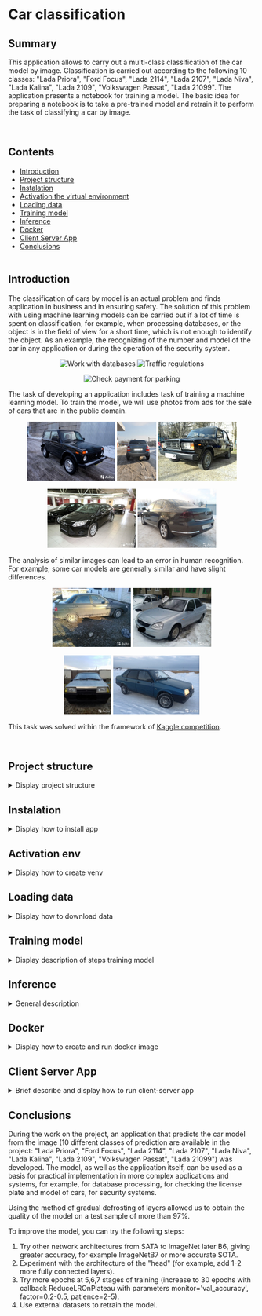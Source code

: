 # Car classification


## Summary

<p>This application allows to carry out a multi-class classification of the car model by image. Classification is carried out according to the following 10 classes: "Lada Priora", "Ford Focus", "Lada 2114", "Lada 2107", "Lada Niva", "Lada Kalina", "Lada 2109", "Volkswagen Passat", "Lada 21099". The application presents a notebook for training a model. The basic idea for preparing a notebook is to take a pre-trained model and retrain it to perform the task of classifying a car by image.</p><br>


## Contents

* [Introduction](README.md#Introduction)
* [Project structure](README.md#Project-structure)
* [Instalation](README.md#Instalation)
* [Activation the virtual environment](README.md#Activation-env)
* [Loading data](README.md#Loading-data)
* [Training model](README.md#Training-model)
* [Inference](README.md#Inference)
* [Docker](README.md#Docker)
* [Client Server App](README.md#Client-Server-App)
* [Conclusions](README.md#Conclusions) <br><br>


## Introduction
<p>
The classification of cars by model is an actual problem and finds application in business and in ensuring safety. The solution of this problem with using machine learning models can be carried out if a lot of time is spent on classification, for example, when processing databases, or the object is in the field of view for a short time, which is not enough to identify the object. As an example, the recognizing of the number and model of the car in any application or during the operation of the security system.<br>

<p align="center">
  <img src="https://antes-nn.ru/wp-content/uploads/2020/11/grafic_car2.jpg" height="200" title="Work with databases">
  <img src="https://news-ru.gismeteo.st/2020/07/shutterstock_443707396-640x427.jpg" height="200" title="Traffic regulations">
</p>
<p align="center">
  <img src="https://avatars.mds.yandex.net/i?id=a7700bda361df26e6eb36d4c9c4a09cc-4080622-images-thumbs&ref=rim&n=33&w=281&h=188" height="200" title="Check payment for parking">
</p>

The task of developing an application includes task of training a machine learning model. To train the model, we will use photos from ads for the sale of cars that are in the public domain.

<p align="center">
  <img src="data/test_imgs_for_pred/352.jpg" height="120" title="lada_niva">
  <img src="data/test_imgs_for_pred/667.jpg" height="120" title="lada_kalina">
  <img src="data/test_imgs_for_pred/3258.jpg" height="120" title="lada_2107">
</p>

<p align="center">
  <img src="data/test_imgs_for_pred/65444.jpg" height="120" title="ford_focus">
  <img src="data/test_imgs_for_pred/4694.jpg" height="120" title="volkswagen_passat">
</p>

The analysis of similar images can lead to an error in human recognition. For example, some car models are generally similar and have slight differences. 

<p align="center">
  <img src="data/test_imgs_for_pred/3201.jpg" height="120" title="lada_2110">
  <img src="data/test_imgs_for_pred/4052.jpg" height="120" title="lada_priora">
</p>
<p align="center">
  <img src="data/test_imgs_for_pred/8846.jpg" height="120" title="2109">
  <img src="data/test_imgs_for_pred/295500.jpg" height="120" title="21099">
</p>

 This task was solved within the framework of [Kaggle competition](https://www.kaggle.com/competitions/sf-dl-car-classification).
</p><br>


## Project structure

<details>
<summary>Display project structure </summary> <br>

```Python
car_clf  
├── .gitignore  
├── .venv  
│   └── ...  
├── config  
│   └── data_config.json    ## congiguration file  
├── data  
│   ├── best_models         ## save best model during train
│   ├── inputs_for_train    ## folder for data
│   │   ├── test_upload     ## folder for test data
│   │   ├── train           ## folder for train data
│   │   ├── sample-submission.csv  ## ex file for kaggle submission
│   │   └── train.csv  
│   ├── outputs_from_train  ## folder for saved graph
│   ├── test_imgs_for_pred  ## folder with few samples in test_upload
│   └── sf-dl-car-classification.zip ## uploaded zip train dataset 
├── models                  ## folder for trained model
│   ├── weights_step_1.hdf5  
│   ├── ...  
│   └── weights_step_7.hdf5  
├── notebooks               ## notebook for create train models
│   ├── 01_notebook_train_model.ipynb  
│   ├── 02_colab_notebook_train_model.ipynb  ## colab notebook
│   └── 03_car-clf-nn-2021_OLD_ver.ipynb  
├── utils  
│   ├── __ init __.py  
│   ├── functions.py  
│   ├── functions_with_keras.py  
│   ├── generators.py  
│   ├── model.py  
│   ├── predictions.py  
│   └── read_config.py
├── client.py  
├── Dockerfile  
├── main.py  
├── readme.md  
├── requirements.txt  
└── server.py
```

</details>


## Instalation

<details>
<summary> Display how to install app </summary> <br>

<p> This section provides a sequence of steps for installing and launching the application. <br>

```Python
# 1. Clone repository
git clone https://github.com/ostrebko/car_clf.git

# 2. Go to the new directory:
cd car_clf

# 3. Activate the virtual environment in which you plan to launch the application (we will use VsCode)

# 4. Install requirements:
pip install -r requirements.txt

# 5. Create predicts of detection blastospores with main.py or create & run main.exe (in windows).
python main.py
```

</details>


## Activation env

<details>
<summary>Display how to create venv </summary> <br>

```Python
# Steps to activate the virtual environment in which you plan to launch the application in VsCode:
# 1. Run VS Code as an administrator, go to the project directory in PowerShell, execute the code below, the env folder containing the virtual environment files will appear
python -m venv .venv

# or you may tap -> Ctrl+Shift+P , then press -> Python: Select Interpreter (we use venv), choose 'Python 3.хх.хх ... Global' for create the virtual environment with GUI of VS Code.

# 2. To change the policy, in PowerShell type
Set-ExecutionPolicy -ExecutionPolicy RemoteSigned -Scope CurrentUser

# 3. Enter the environment folder (env), run the command
.venv/Scripts/Activate.ps1

# 4a. An environment marker (env) will appear at the beginning of the line in PowerShell, but VS Code may still not know anything about it. Press Ctrl+Shift+P, type Python: Select Interpreter
# Specify the desired path to python.exe in the env environment folder, this will be displayed at the bottom of the status bar. Now you can install modules only for a specific project.

# 4b. For VSCode, your Jupyter kernel is not necessarily using the same python interpreter you're using at the command line but if you have special libs you may need to using your notebook in created virtual environment.
# For using your notebook in created virtual environment install ipykernel:
pip install ipykernel
# then tap Ctrl+Shift+P to open the Command Palette, and select "Notebook: Select Notebook Kernel" ->
# -> Select another kernel -> Python Environments -> choose the interpreter you're using at the terminal (we create virtual environment with name: .venv)

# 5. If you need to exit, then execute deactivate in PowerShell, and return to global in the interpreter selection.
```

</details>


## Loading data

<details>
<summary> Display how to download data </summary> <br>

<p>Before training the model, it's necessary to download training dataset. **Attention**, it requires **1,66 Gb** of free disk spaces.</p>
<p>If you want to train the model in local machine, go to the [**Kaggle web page**](https://www.kaggle.com/competitions/sf-dl-car-classification/data/) in your browser and tap **Download All**, the file *'sf-dl-car-classification.zip'* will start downloading. Then move downloaded *'sf-dl-car-classification.zip'* in 'data' folder of the cloned project.</p>
<p>If you use notebook **'02_colab_notebook_train_model.ipynb'** for train model with Google Colab, you don't need to download data to local machine. Notebook consist cells with code to download *'sf-dl-car-classification.zip'* into cloned project in Goole Colab environment.</p>
<p>You also may to use Kaggle API to download -> *'kaggle competitions download -c sf-dl-car-classification'* 
(see. [Kaggle API in github](https://github.com/Kaggle/kaggle-api) ).</p>
<p>To unzip *'sf-dl-car-classification.zip'* into cloned project use the corresponding notebook cells.</p>

</details>


## Training model

<details>
<summary>Display description of steps training model </summary> <br>

<p>Basic steps of model preparation:</p>

1. Installing and importing the necessary libraries, functions and classes, fixing seed values, creating the necessary folders for data and saving results and unpacking the 'sf-dl-car-classification' archive.zip' (if not done earlier);  
Note: [Solving a possible error in Keras](https://discuss.tensorflow.org/t/using-efficientnetb0-and-save-model-will-result-unable-to-serialize-2-0896919-2-1128857-2-1081853-to-json-unrecognized-type-class-tensorflow-python-framework-ops-eagertensor/12518/9)  
2. Conducting a brief EDA, including analysis of available images;
3. Сreating a data augmentation object (using the **Albumentations** library) and creating data generators (using the **ImageDataAugmentor** library) to feed data in batches to the model during training;
4. The **Transfer-Learning** technique was used to create the model. As a basis, **EfficientNetB6** was loaded with the exception of fully connected layers (excluding the "head"). Instead of the excluded layers, fully connected layers were completed for our task. To create a model for training, the **ModelForTrain** class was written with a calling *build_model* method;  
5. The model training was based on the **Fine-Tuning** technique: the model training was carried out with gradual defrosting of the model layers and consisted of several steps (step):  
    **Step 1** - training of layer weights only for the "head", with constant EfficientNetB6 weights (after this step, the accuracy on the training sample exceeds 50%, on the test sample exceeds 60%). Since in the future the weights will be retrained when the model is defrosted, a small number of training epochs were selected at this stage. Note: The accuracy on the training sample turns out to be worse than the accuracy on the test sample, but by the 5th epoch, the accuracy of the test sample ceases to improve, and the accuracy of the training sample grows faster (see. Train history of accuracy and loss in Pic.1).<br>

    <p align="center">
      <img src="data/outputs_from_train/step_1_acc_train.png" height="240" title="history_acc_train step_1">
      <img src="data/outputs_from_train/step_1_loss_train.png" height="240" title="history_loss_train step_1">
    </p> 

    **Step 2-4** - training with gradual defrosting of body weights (i.e. layers of EfficientNetB6). Step 2: defrost 1/2 from all layers EfficientNetB6, training 10 epochs; Step 3: defrost 3/4 from all layers EfficientNetB6, training 10 epochs; Step 4: defrost all layers EfficientNetB6, training 10 epochs.<br> 
    Learning outcomes in steps 2-4:<br>
    The best convergence of the training and test samples is achieved after **Step 2** (defrosting 1/2 of all the layers of EfficientNetB6) at the 10th epoch and is slightly more than 90%. At this stage, you can try a larger number of epochs (30-50 epochs) with a gradual (according to the schedule or according to the condition of non-exaggeration of val_accuracy) decrease in the Learning Rate. But since in Colab the training time is limited by the amount of GPU usage time and the layers will be unfrozen further, respectively, the trained weights will still change, it was decided not to work in this direction.<br>

    <p align="center">
      <img src="data/outputs_from_train/step_2_acc_train.png" height="240" title="history_acc_train step_2">
      <img src="data/outputs_from_train/step_2_loss_train.png" height="240" title="history_loss_train step_2">
    </p> 

    At **step 3**, 3/4 of all layers was defrosted and 10 epochs trained.<br>

    <p align="center">
      <img src="data/outputs_from_train/step_3_acc_train.png" height="240" title="history_acc_train step_3">
      <img src="data/outputs_from_train/step_3_loss_train.png" height="240" title="history_loss_train step_3">
    </p> 

    At **step 4**, all base_model layers (all EfficientNetB6 layers) was defrosted and 10 epochs trained.<br>

    <p align="center">
      <img src="data/outputs_from_train/step_4_acc_train.png" height="240" title="history_acc_train step_4">
      <img src="data/outputs_from_train/step_4_loss_train.png" height="240" title="history_loss_train step_4">
    </p> 

    After **Step 3** the accuracy and loss of train and test dataset are diverge, but accuracy on test dataset has a better value than in the previous **Step 2** (see Pic.3). So we try to defrost all layers and train **Step 4**. After **Step 4** it can be seen that the accuracy and loss of train and test dataset are diverge less. The test accuracy continues to grow, and loss continues to continues to decrease. So it time to try **Step 5** to get better training results.<br>

    **Steps 5, 6, 7**: At these steps, in order to increase the accuracy of training the model, the size of the submitted images is increased by 2 times (from 224x228 to 448x448 dots). Learning occurs with all unfrozen layers, but the learning rate changes: **Step 5**: LR=1e-5, 8 epochs; **Step 6**: LR=1e-5, 6 epochs (cause Colab disabling GPU); **Step 7** LR=1e-6, 10 epochs. Note: On **Step 6**, it was decided to add 6 epochs without changing the parameters of **Step 5**.<br>
    It is important to note that when the image is enlarged by 2 times, the training time has increased by about 3-4 times and the training of 10 epochs of each step stretches to about 6.5 hours. Due to the fact that Google Colab has a limit on the operation of one session with the GPU, **Step 5** and **Step 6** were separated. If you can to train 20 epoch without stopping train, change: config.EPOCHS = 20 and skip **Step 6**.<br>
    At **Step 7**, the only *patience* parameter in the callback *ReduceLROnPlateau* was changed from 3 to 2.<br>

    6. To possibly improve the prediction quality of the model on a validation sample, the **Test Time Augmentations** technique was used, which is based on small changes in the validation sample data (augmentation of the validation sample) and averaging of the predictions obtained (small changes can help to the model correctly predict the image class).<br>

<p>To optimize the code, functions and classes were written, including:</p>

- recording the parameters used in data_config.json and it's import into a notebook;
- the function of creating data generators;
- model architecture definition class;
- the function of assembling the callbacks list when training the model;
- functions for saving and displaying accuracy and loss training graphs by epoch for analyzing the quality of model training;
- the function of saving the model to a separate project folder;
- the function of predicting the class of the photo (inference of the model) in demo mode and with manual input of the image path.

The results of the model prediction on the validation sample are presented in the file submission.csv.
Since when training the model, files are obtained in large volume (up to 450 MB), their weights are laid out in [cloud storage](https://drive.google.com/drive/folders/1myedVEqymkIYCOzOj18ChFHfSvswdRv1). To conduct training on a laptop or inference, they must be placed in the 'models' folder.<br>

Model training can be done in Google Colab. A notebook '02_colab_notebook_train_model.ipynb' has been prepared for the project for this purpose, with cloning the project and uploading training data to the Google Colab virtual environment.<br>

</details>


## Inference

<details>
<summary>General description </summary> <br>

<p>The term inference in this project means proving multi-classification of car images with trained model. The application gets to the entrance image, converts image to an array for feeding to the model input and makes a prediction with trained model.</p>  

<p>To carry out an inference perform in the terminal:</p>

```Python
python main.py
```

<p>Then follow the prompts and choose the mode of operation of the program: demonstration mode or manual input of the image path.</p>

</details>


## Docker
<details>

<summary> Display how to create and run docker image  </summary> <br>

```Python
# 1. Create a new image (its size is approximately 3.5 Gb)
docker build -t car_clf .

# 2. Run image in container.
docker run --rm -v $PWD/data/test_imgs_for_pred/:/data/test_imgs_for_pred  --name car_clf car_clf

# 3. The created container will be automatically deleted 
# after executing a sequence of commands from the Dockerfile.  
# Delete the container and image after usage
docker rmi car_clf
```
</details>


## Client Server App
<details>

<summary> Brief describe and display how to run client-server app </summary> <br>

The **client-server** application is developed using Flask.  
The **client.py** application accepts the image path (full or relative) as input. The image is read into a variable, then converted to bytes type data and then to string type. A post request (sending converted json data) is made to the local server (*http://localhost:5000*) with endpoint *'predict'*. After processing the request by the server, if the status code is 200, the client returns the predicted number and class name for the image, else return status code from server and message 'Check your request'.  

The **server.py** application implements:  

- loading a configuration file and a dictionary of paths;
- loading the trained model;
- processing of post-request data into a tensor accepted as input by the model;
- prediction of the number and class name of the car image;
- processing the post-request and sending a response to the client application.

The application is launched on the localhost:5000 with an endpoint *'/predict'*.

Steps to run **client-server** application:
- вefore running apps activate virtual environment (see sect. 'Activation env').
- run **server.py** application:

```Python
python server.py
```
- open another terminal and run **client.py** application:

```Python
python client.py
```
- input full img path or relative image path in this project
- to close server press *'CTRL+C'*

</details>


## Conclusions

<p>During the work on the project, an application that predicts the car model from the image (10 different classes of prediction are available in the project: "Lada Priora", "Ford Focus", "Lada 2114", "Lada 2107", "Lada Niva", "Lada Kalina", "Lada 2109", "Volkswagen Passat", "Lada 21099") was developed. The model, as well as the application itself, can be used as a basis for practical implementation in more complex applications and systems, for example, for database processing, for checking the license plate and model of cars, for security systems.</p>  

Using the method of gradual defrosting of layers allowed us to obtain the quality of the model on a test sample of more than 97%.


<p>To improve the model, you can try the following steps:</p>

1. Try other network architectures from SATA to ImageNet later B6, giving greater accuracy, for example ImageNetB7 or more accurate SOTA.
2. Experiment with the architecture of the "head" (for example, add 1-2 more fully connected layers).
3. Try more epochs at 5,6,7 stages of training (increase to 30 epochs with callback ReduceLROnPlateau with parameters monitor='val_accuracy', factor=0.2-0.5, patience=2-5).
4. Use external datasets to retrain the model.